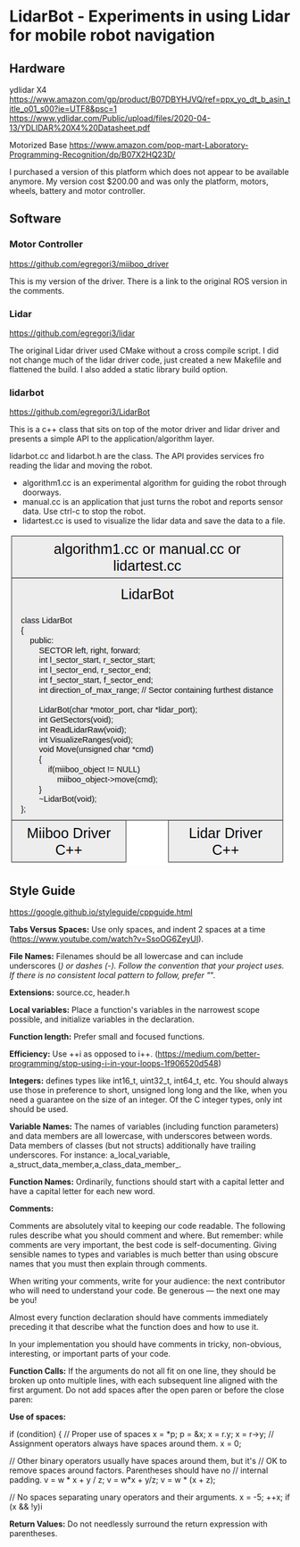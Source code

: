 # LidarBot - Experiments in using Lidar for mobile robot navigation

## Hardware

ydlidar X4
 https://www.amazon.com/gp/product/B07DBYHJVQ/ref=ppx_yo_dt_b_asin_title_o01_s00?ie=UTF8&psc=1
 https://www.ydlidar.com/Public/upload/files/2020-04-13/YDLIDAR%20X4%20Datasheet.pdf

Motorized Base
 https://www.amazon.com/pop-mart-Laboratory-Programming-Recognition/dp/B07X2HQ23D/

I purchased a version of this platform which does not appear to be available anymore.
My version cost $200.00 and was only the platform, motors, wheels, battery and motor controller.


## Software

### Motor Controller
 https://github.com/egregori3/miiboo_driver

This is my version of the driver. There is a link to the original ROS version in the comments.


### Lidar
 https://github.com/egregori3/lidar

The original Lidar driver used CMake without a cross compile script. I did not change much
of the lidar driver code, just created a new Makefile and flattened the build. 
I also added a static library build option.


### lidarbot
 https://github.com/egregori3/LidarBot

 This is a c++ class that sits on top of the motor driver and lidar driver and presents a simple
 API to the application/algorithm layer.

 lidarbot.cc and lidarbot.h are the class.
 The API provides services fro reading the lidar and moving the robot.

* algorithm1.cc is an experimental algorithm for guiding the robot through doorways.
* manual.cc is an application that just turns the robot and reports sensor data.
   Use ctrl-c to stop the robot.
* lidartest.cc is used to visualize the lidar data and save the data to a file.


![Software Stack](https://github.com/egregori3/LidarBot/blob/master/LidarBot1.png)


## Style Guide

https://google.github.io/styleguide/cppguide.html

**Tabs Versus Spaces:** Use only spaces, and indent 2 spaces at a time (https://www.youtube.com/watch?v=SsoOG6ZeyUI).

**File Names:** Filenames should be all lowercase and can include underscores (_) or dashes (-). Follow the convention that your project uses. If there is no consistent local pattern to follow, prefer "_".

**Extensions:**  source.cc,  header.h

**Local variables:** Place a function's variables in the narrowest scope possible, and initialize variables in the declaration.

**Function length:** Prefer small and focused functions.

**Efficiency:** Use ++i as opposed to i++.  (https://medium.com/better-programming/stop-using-i-in-your-loops-1f906520d548)

**Integers:** <cstdint> defines types like int16_t, uint32_t, int64_t, etc. You should always use those in preference to short, unsigned long long and the like, when you need a guarantee on the size of an integer. Of the C integer types, only int should be used.

**Variable Names:** The names of variables (including function parameters) and data members are all lowercase, with underscores between words. Data members of classes (but not structs) additionally have trailing underscores. For instance: a_local_variable, a_struct_data_member,a_class_data_member_.

**Function Names:** Ordinarily, functions should start with a capital letter and have a capital letter for each new word.

**Comments:**

Comments are absolutely vital to keeping our code readable. The following rules describe what you should comment and where. But remember: while comments are very important, the best code is self-documenting. Giving sensible names to types and variables is much better than using obscure names that you must then explain through comments.

When writing your comments, write for your audience: the next contributor who will need to understand your code. Be generous — the next one may be you!

Almost every function declaration should have comments immediately preceding it that describe what the function does and how to use it.

In your implementation you should have comments in tricky, non-obvious, interesting, or important parts of your code.

**Function Calls:** If the arguments do not all fit on one line, they should be broken up onto multiple lines, with each subsequent line aligned with the first argument. Do not add spaces after the open paren or before the close paren:

**Use of spaces:**

if (condition) {               // Proper use of spaces
x = *p;
p = &x;
x = r.y;
x = r->y;
// Assignment operators always have spaces around them.
x = 0;

// Other binary operators usually have spaces around them, but it's
// OK to remove spaces around factors.  Parentheses should have no
// internal padding.
v = w * x + y / z;
v = w*x + y/z;
v = w * (x + z);

// No spaces separating unary operators and their arguments.
x = -5;
++x;
if (x && !y)i

**Return Values:** Do not needlessly surround the return expression with parentheses.
